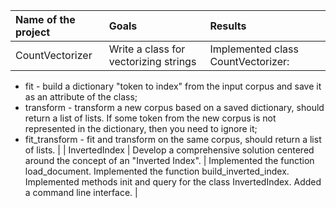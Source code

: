 | Name of the project | Goals | Results |
| :--- | :--- | :--- |
| CountVectorizer | Write a class for vectorizing strings | Implemented class CountVectorizer:
- f​it  -  build a dictionary "token to index" from the input corpus and save it as an attribute of the class;
- transform  -  transform a new corpus based on a saved dictionary, should return a list of lists. If some token from the new corpus is not represented in the dictionary, then you need to ignore it;
- f​it_transform  -  fit and transform on the same corpus, should return a list of lists. |
| InvertedIndex | Develop a comprehensive solution centered around the concept of an "Inverted Index". |  Implemented the function load_document. Implemented the function build_inverted_index. Implemented methods init and query for the class InvertedIndex. Added a command line interface. | 
